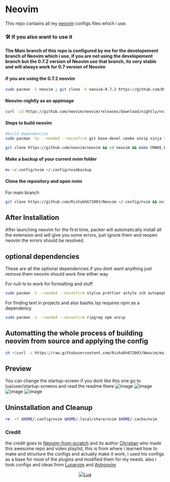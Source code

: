 # Neovim

This repo contains all my [neovim](https://github.com/neovim/neovim) configs files which i use.

### 🛠️ If you also want to use it

#### The Main branch of this repo is configured by me for the developement branch of Neovim which i use, if you are not using the developement branch but the 0.7.2 version of Neovim use that branch, its very stable and will always work for 0.7 version of Neovim

#### if you are using the 0.7.2 neovim

```bash
sudo pacman -S neovim ; git clone -b neovim-0.7.2 https://github.com/Rishabh672003/Neovim ~/.config/nvim && nvim
```

#### Neovim-nightly as an appimage

```bash
curl -LO https://github.com/neovim/neovim/releases/download/nightly/nvim.appimage && sudo chmod +x nvim.appimage
```

#### Steps to build neovim

```bash
#build dependencies
sudo pacman -Sy --needed --noconfirm git base-devel cmake unzip ninja tree-sitter curl
```

```bash
git clone https://github.com/neovim/neovim && cd neovim && make CMAKE_BUILD_TYPE=RelWithDebInfo && sudo make install
```

#### Make a backup of your current nvim folder

```bash
mv ~/.config/nvim ~/.config/nvimbackup
```

#### Clone the repository and open nvim

For main branch

```bash
git clone https://github.com/Rishabh672003/Neovim ~/.config/nvim && nvim
```

## After Installation

After launching neovim for the first time, packer will automatically install all the extension and will give you some errors, just ignore them and reopen neovim the errors should be resolved.

## optional dependencies

These are all the optional dependencies if you dont want anything just remove them neovim should work fine either way

For null-ls to work for formatting and stuff

```bash
sudo pacman -S --needed --noconfirm stylua prettier astyle zsh autopep8 ; yay -S beautysh shellcheck-bin
```

For finding text in projects and also bashls lsp requires npm as a dependency

```bash
sudo pacman -S --needed --noconfirm ripgrep npm unzip
```

## Automatting the whole process of building neovim from source and applying the config

```bash
sh <(curl -s https://raw.githubusercontent.com/Rishabh672003/Neovim/main/install.sh)
```

## Preview

You can change the startup-screen if you dont like this one go to lua/user/startup-screens and read the readme there
![image](https://user-images.githubusercontent.com/53911515/192135130-15abc06a-f993-48a0-982c-1a445d6f8aa1.png)
![image](https://user-images.githubusercontent.com/53911515/193248471-187214fc-7b34-404b-a8cf-651dece35eef.png)
![image](https://user-images.githubusercontent.com/53911515/193248655-8157d687-0dfb-4986-b826-a2531586e97a.png)
![image](https://user-images.githubusercontent.com/53911515/193248778-47524603-5db5-4922-964f-829bf09c2c2e.png)

## Uninstallation and Cleanup

```bash
rm -rf $HOME/.config/nvim $HOME/.local/share/nvim $HOME/.cache/nvim
```

### Credit

the credit goes to [Neovim-from-scratch](https://github.com/LunarVim/Neovim-from-scratch) and its author [Christian](https://github.com/ChristianChiarulli) who made this awesome repo and video playlist, this is from where i learned how to make and structure the configs and actually make it work, i used his configs as a base for most of the plugins and modified them for my needs.
also i took configs and ideas from [Lunarvim](https://github.com/LunarVim/LunarVim) and [Astronvim](https://github.com/AstroNvim/AstroNvim)

<div align="center" id="madewithlua">

[![Lua](https://img.shields.io/badge/Made%20with%20Lua-blue.svg?style=for-the-badge&logo=lua)](#madewithlua)

</div>
